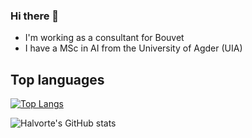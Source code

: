 ### Hi there 👋

- I'm working as a consultant for Bouvet
- I have a MSc in AI from the University of Agder (UIA)

<!--
**Halvorte/Halvorte** is a ✨ _special_ ✨ repository because its `README.md` (this file) appears on your GitHub profile.

Here are some ideas to get you started:

- 🔭 I’m currently working on ...
- 🌱 I’m currently learning ...
- 👯 I’m looking to collaborate on ...
- 🤔 I’m looking for help with ...
- 💬 Ask me about ...
- 📫 How to reach me: ...
- 😄 Pronouns: ...
- ⚡ Fun fact: ...
-->

## Top languages ##
[![Top Langs](https://github-readme-stats.vercel.app/api/top-langs/?username=Halvorte)](https://github.com/anuraghazra/github-readme-stats)

![Halvorte's GitHub stats](https://github-readme-stats.vercel.app/api?username=Halvorte&show_icons=true)
